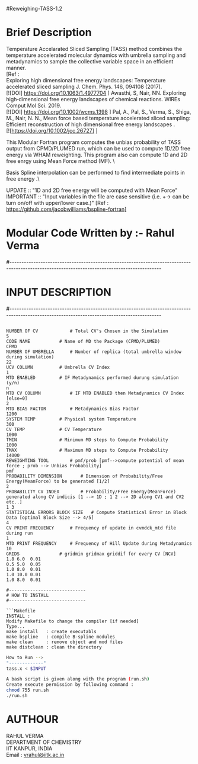 #Reweighing-TASS-1.2

# Brief Description

Temperature Accelarated Sliced Sampling (TASS) method combines the temperature accelerated molecular dynamics with umbrella sampling and
metadynamics to sample the collective variable space in an efficient manner. \
[Ref :\
Exploring high dimensional free energy landscapes: Temperature accelerated sliced sampling J. Chem. Phys. 146, 094108 (2017).\
[![DOI] https://doi.org/10.1063/1.4977704 ]
Awasthi, S, Nair, NN. Exploring high‐dimensional free energy landscapes of chemical reactions. WIREs Comput Mol Sci. 2019.\
[![DOI]  https://doi.org/10.1002/wcms.1398 ]
Pal, A., Pal, S., Verma, S., Shiga, M., Nair, N. N., Mean force based temperature accelerated sliced sampling: Efficient reconstruction of high dimensional free energy landscapes .\
[![https://doi.org/10.1002/jcc.26727] ]

This Modular Fortran program computes the unbias probability of TASS output from CPMD/PLUMED run, which can be used to compute 1D/2D free energy via WHAM reweighting. This program also can compute 1D and 2D free enrgy using Mean Force method (MF). \

Basis Spline interpolation can be performed to find intermediate points in free energy .\

UPDATE    :: "1D and 2D free energy will be computed with Mean Force"
IMPORTANT :: "Input variables in the file are case sensitive (i.e. +-> can be turn on/off with upper/lower case.)"
[Ref : https://github.com/jacobwilliams/bspline-fortran]

# Modular Code Written by :- Rahul Verma
#---------------------------------------------------------------------------------------------------------------------------------------------
#                                      INPUT DESCRIPTION
#---------------------------------------------------------------------------------------------------------------------------------------------
```

NUMBER OF CV		 	# Total CV's Chosen in the Simulation	
5
CODE NAME			# Name of MD the Package (CPMD/PLUMED)
CPMD
NUMBER OF UMBRELLA		# Number of replica (total umbrella window during simulation)
22
UCV COLUMN			# Umbrella CV Index
1
MTD ENABLED			# IF Metadynamics performed durung simulation (y/n)
n
MTD CV COLUMN			# IF MTD ENABLED then Metadynamics CV Index [else=0]
2
MTD BIAS FACTOR			# Metadynamics Bias Factor
1200
SYSTEM TEMP			# Physical system Temperature
300
CV TEMP				# CV Temperature
1000
TMIN				# Minimum MD steps to Compute Probability
1000
TMAX				# Maximum MD steps to Compute Probability
14000
REWEIGHTING TOOL		# pmf/prob [pmf-->compute potential of mean force ; prob --> Unbias Probability]
pmf
PROBABILITY DIMENSION		# Dimension of Probability/Free Energy(MeanForce) to be generated [1/2]
2
PROBABILITY CV INDEX		# Probability/Free Energy(MeanForce) generated along CV indicis [1 --> 1D ; 1 2 --> 2D along CV1 and CV2 etc..]
1 3
STATISTICAL ERRORS BLOCK SIZE   # Compute Statistical Error in Block Data [optimal Block Size --> 4/5]
4
CV PRINT FREQUENCY		# Frequency of update in cvmdck_mtd file during run
1
MTD PRINT FREQUENCY		# Frequency of Hill Update during Metadynamics
10
GRIDS				# gridmin gridmax griddif for every CV [NCV]
1.8 6.0  0.01
0.5 5.0  0.05
1.0 8.0  0.01
1.0 10.0 0.01
1.0 8.0  0.01

#-----------------------------
# HOW TO INSTALL
#-----------------------------

```Makefile
INSTALL :
Modify Makefile to change the compiler [if needed]
Type...
make install   : create executabls
make bspline   : compile B-spline modules
make clean     : remove object and mod files
make distclean : clean the directory
```

```bash
How to Run -->
"-------------"
tass.x < $INPUT

A bash script is given along with the program (run.sh) 
Create execute permission by following command :
chmod 755 run.sh
./run.sh
```

# AUTHOUR

RAHUL VERMA \
DEPARTMENT OF CHEMISTRY \
IIT KANPUR, INDIA \
Email : vrahul@iitk.ac.in
